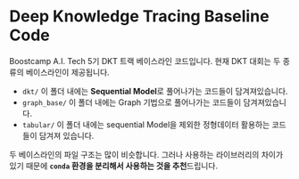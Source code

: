 # Deep Knowledge Tracing Baseline Code

Boostcamp A.I. Tech 5기 DKT 트랙 베이스라인 코드입니다.
현재 DKT 대회는 두 종류의 베이스라인이 제공됩니다.
+ `dkt/` 이 폴더 내에는 **Sequential Model**로 풀어나가는 코드들이 담겨져있습니다.
+ `graph_base/` 이 폴더 내에는 Graph 기법으로 풀어나가는 코드들이 담겨져있습니다.
+ `tabular/` 이 폴더 내에는 sequential Model을 제외한 정형데이터 활용하는 코드들이 담겨져 있습니다.

두 베이스라인의 파일 구조는 많이 비슷합니다. 그러나 사용하는 라이브러리의 차이가 있기 때문에 **`conda` 환경을 분리해서 사용하는 것을 추천**드립니다.
